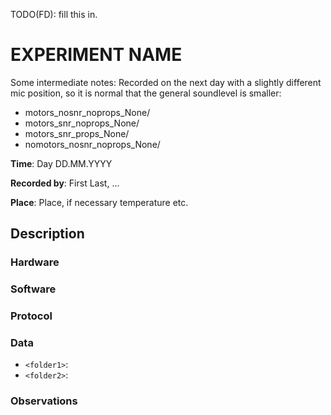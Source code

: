 <!-- create this document in each new experiments folder, calling it README.md -->

TODO(FD): fill this in. 

# EXPERIMENT NAME

Some intermediate notes: 
Recorded on the next day with a slightly different mic position, so it is normal that the general soundlevel is smaller:
- motors_nosnr_noprops_None/
- motors_snr_noprops_None/
- motors_snr_props_None/
- nomotors_nosnr_noprops_None/

__Time__: Day DD.MM.YYYY

__Recorded by__: First Last, ...

__Place__: Place, if necessary temperature etc. 

## Description

###  Hardware
<!--
Checklist: 
- Speaker type
- Microphone type
- Reference angle for DOA
- Distance speaker-mic etc. 
-->

### Software
<!--
Checklist: 
- Sampling rate
- Motor thrust value 
- Audio files used
- Scripts used
- Other parameters used
-->

### Protocol
<!--
Checklist: 
- Sound level calibration
- Order of scripts run
- Start/end times of recordings, synchronization
-->

### Data
<!--
Explain folder naming etc. 
-->

- `<folder1>`: 
- `<folder2>`: 

### Observations
<!--
Anything unusual that happened during the experiments, such as
- Background noise
- Connection problems, low data rates, etc. 
- Hardware (battery failures, broken parts, etc)
-->
